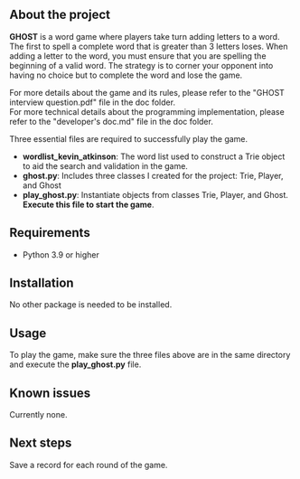 ## About the project

**GHOST** is a word game where players take turn adding letters to a word. The first to spell a complete word that is greater than 3 letters loses. When adding a letter to the word, you must ensure that you are spelling the beginning of a valid word. The strategy is to corner your opponent into having no choice but to complete the word and lose the game.  
  
For more details about the game and its rules, please refer to the "GHOST interview question.pdf" file in the doc folder.  
For more technical details about the programming implementation, please refer to the "developer's doc.md" file in the doc folder. 

Three essential files are required to successfully play the game.
- **wordlist_kevin_atkinson**: The word list used to construct a Trie object to aid the search and validation in the game.
- **ghost.py**: Includes three classes I created for the project: Trie, Player, and Ghost
- **play_ghost.py**: Instantiate objects from classes Trie, Player, and Ghost. **Execute this file to start the game**.  
  
## Requirements
- Python 3.9 or higher
## Installation
No other package is needed to be installed. 
## Usage
To play the game, make sure the three files above are in the same directory and execute the **play_ghost.py** file.
## Known issues
Currently none.
## Next steps
Save a record for each round of the game.
